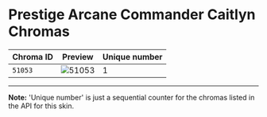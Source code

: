# Prestige Arcane Commander Caitlyn Chromas

| Chroma ID | Preview | Unique number |
|---|---|---|
| `51053` | ![51053](https://raw.communitydragon.org/latest/plugins/rcp-be-lol-game-data/global/default/v1/champion-chroma-images/51/51053.png) | 1 |

---

**Note:** 'Unique number' is just a sequential counter for the chromas listed in the API for this skin.